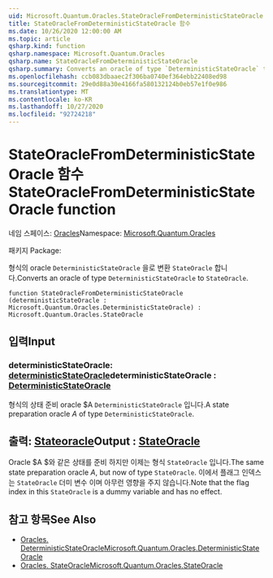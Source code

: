 ```yaml
---
uid: Microsoft.Quantum.Oracles.StateOracleFromDeterministicStateOracle
title: StateOracleFromDeterministicStateOracle 함수
ms.date: 10/26/2020 12:00:00 AM
ms.topic: article
qsharp.kind: function
qsharp.namespace: Microsoft.Quantum.Oracles
qsharp.name: StateOracleFromDeterministicStateOracle
qsharp.summary: Converts an oracle of type `DeterministicStateOracle` to `StateOracle`.
ms.openlocfilehash: ccb083dbaaec2f306ba0740ef364ebb22408ed98
ms.sourcegitcommit: 29e0d88a30e4166fa580132124b0eb57e1f0e986
ms.translationtype: MT
ms.contentlocale: ko-KR
ms.lasthandoff: 10/27/2020
ms.locfileid: "92724218"
---
```

# <a name="stateoraclefromdeterministicstateoracle-function"></a><span data-ttu-id="e70a2-102">StateOracleFromDeterministicStateOracle 함수</span><span class="sxs-lookup"><span data-stu-id="e70a2-102">StateOracleFromDeterministicStateOracle function</span></span>

<span data-ttu-id="e70a2-103">네임 스페이스: [Oracles](xref:Microsoft.Quantum.Oracles)</span><span class="sxs-lookup"><span data-stu-id="e70a2-103">Namespace: [Microsoft.Quantum.Oracles](xref:Microsoft.Quantum.Oracles)</span></span>

<span data-ttu-id="e70a2-104">패키지 [](https://nuget.org/packages/)</span><span class="sxs-lookup"><span data-stu-id="e70a2-104">Package: [](https://nuget.org/packages/)</span></span>


<span data-ttu-id="e70a2-105">형식의 oracle `DeterministicStateOracle` 을로 변환 `StateOracle` 합니다.</span><span class="sxs-lookup"><span data-stu-id="e70a2-105">Converts an oracle of type `DeterministicStateOracle` to `StateOracle`.</span></span>

```qsharp
function StateOracleFromDeterministicStateOracle (deterministicStateOracle : Microsoft.Quantum.Oracles.DeterministicStateOracle) : Microsoft.Quantum.Oracles.StateOracle
```


## <a name="input"></a><span data-ttu-id="e70a2-106">입력</span><span class="sxs-lookup"><span data-stu-id="e70a2-106">Input</span></span>

### <a name="deterministicstateoracle--deterministicstateoracle"></a><span data-ttu-id="e70a2-107">deterministicStateOracle: [deterministicStateOracle](xref:Microsoft.Quantum.Oracles.DeterministicStateOracle)</span><span class="sxs-lookup"><span data-stu-id="e70a2-107">deterministicStateOracle : [DeterministicStateOracle](xref:Microsoft.Quantum.Oracles.DeterministicStateOracle)</span></span>

<span data-ttu-id="e70a2-108">형식의 상태 준비 oracle $A `DeterministicStateOracle` 입니다.</span><span class="sxs-lookup"><span data-stu-id="e70a2-108">A state preparation oracle $A$ of type `DeterministicStateOracle`.</span></span>



## <a name="output--stateoracle"></a><span data-ttu-id="e70a2-109">출력: [Stateoracle](xref:Microsoft.Quantum.Oracles.StateOracle)</span><span class="sxs-lookup"><span data-stu-id="e70a2-109">Output : [StateOracle](xref:Microsoft.Quantum.Oracles.StateOracle)</span></span>

<span data-ttu-id="e70a2-110">Oracle $A $와 같은 상태를 준비 하지만 이제는 형식 `StateOracle` 입니다.</span><span class="sxs-lookup"><span data-stu-id="e70a2-110">The same state preparation oracle $A$, but now of type `StateOracle`.</span></span> <span data-ttu-id="e70a2-111">이에서 플래그 인덱스는 `StateOracle` 더미 변수 이며 아무런 영향을 주지 않습니다.</span><span class="sxs-lookup"><span data-stu-id="e70a2-111">Note that the flag index in this `StateOracle` is a dummy variable and has no effect.</span></span>

## <a name="see-also"></a><span data-ttu-id="e70a2-112">참고 항목</span><span class="sxs-lookup"><span data-stu-id="e70a2-112">See Also</span></span>

- [<span data-ttu-id="e70a2-113">Oracles. DeterministicStateOracle</span><span class="sxs-lookup"><span data-stu-id="e70a2-113">Microsoft.Quantum.Oracles.DeterministicStateOracle</span></span>](xref:Microsoft.Quantum.Oracles.DeterministicStateOracle)
- [<span data-ttu-id="e70a2-114">Oracles. StateOracle</span><span class="sxs-lookup"><span data-stu-id="e70a2-114">Microsoft.Quantum.Oracles.StateOracle</span></span>](xref:Microsoft.Quantum.Oracles.StateOracle)